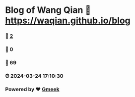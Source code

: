 # Blog of Wang Qian :link: https://waqian.github.io/blog 
### :page_facing_up: [2](https://waqian.github.io/blog/tag.html) 
### :speech_balloon: 0 
### :hibiscus: 69 
### :alarm_clock: 2024-03-24 17:10:30 
### Powered by :heart: [Gmeek](https://github.com/Meekdai/Gmeek)
